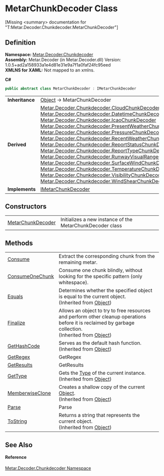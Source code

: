 # MetarChunkDecoder Class


\[Missing &lt;summary&gt; documentation for "T:Metar.Decoder.Chunkdecoder.MetarChunkDecoder"\]



## Definition
**Namespace:** <a href="N_Metar_Decoder_Chunkdecoder.md">Metar.Decoder.Chunkdecoder</a>  
**Assembly:** Metar.Decoder (in Metar.Decoder.dll) Version: 1.0.5+ad2a158933a1e4d81e31e9a7f1a0faf24fc95eed  
**XMLNS for XAML:** Not mapped to an xmlns.

**C#**
``` C#
public abstract class MetarChunkDecoder : IMetarChunkDecoder
```

<table><tr><td><strong>Inheritance</strong></td><td><a href="https://learn.microsoft.com/dotnet/api/system.object" target="_blank" rel="noopener noreferrer">Object</a>  →  MetarChunkDecoder</td></tr>
<tr><td><strong>Derived</strong></td><td><a href="T_Metar_Decoder_Chunkdecoder_CloudChunkDecoder.md">Metar.Decoder.Chunkdecoder.CloudChunkDecoder</a><br /><a href="T_Metar_Decoder_Chunkdecoder_DatetimeChunkDecoder.md">Metar.Decoder.Chunkdecoder.DatetimeChunkDecoder</a><br /><a href="T_Metar_Decoder_Chunkdecoder_IcaoChunkDecoder.md">Metar.Decoder.Chunkdecoder.IcaoChunkDecoder</a><br /><a href="T_Metar_Decoder_Chunkdecoder_PresentWeatherChunkDecoder.md">Metar.Decoder.Chunkdecoder.PresentWeatherChunkDecoder</a><br /><a href="T_Metar_Decoder_Chunkdecoder_PressureChunkDecoder.md">Metar.Decoder.Chunkdecoder.PressureChunkDecoder</a><br /><a href="T_Metar_Decoder_Chunkdecoder_RecentWeatherChunkDecoder.md">Metar.Decoder.Chunkdecoder.RecentWeatherChunkDecoder</a><br /><a href="T_Metar_Decoder_Chunkdecoder_ReportStatusChunkDecoder.md">Metar.Decoder.Chunkdecoder.ReportStatusChunkDecoder</a><br /><a href="T_Metar_Decoder_Chunkdecoder_ReportTypeChunkDecoder.md">Metar.Decoder.Chunkdecoder.ReportTypeChunkDecoder</a><br /><a href="T_Metar_Decoder_Chunkdecoder_RunwayVisualRangeChunkDecoder.md">Metar.Decoder.Chunkdecoder.RunwayVisualRangeChunkDecoder</a><br /><a href="T_Metar_Decoder_Chunkdecoder_SurfaceWindChunkDecoder.md">Metar.Decoder.Chunkdecoder.SurfaceWindChunkDecoder</a><br /><a href="T_Metar_Decoder_Chunkdecoder_TemperatureChunkDecoder.md">Metar.Decoder.Chunkdecoder.TemperatureChunkDecoder</a><br /><a href="T_Metar_Decoder_Chunkdecoder_VisibilityChunkDecoder.md">Metar.Decoder.Chunkdecoder.VisibilityChunkDecoder</a><br /><a href="T_Metar_Decoder_Chunkdecoder_WindShearChunkDecoder.md">Metar.Decoder.Chunkdecoder.WindShearChunkDecoder</a></td></tr>
<tr><td><strong>Implements</strong></td><td><a href="T_Metar_Decoder_Chunkdecoder_IMetarChunkDecoder.md">IMetarChunkDecoder</a></td></tr>
</table>



## Constructors
<table>
<tr>
<td><a href="M_Metar_Decoder_Chunkdecoder_MetarChunkDecoder__ctor.md">MetarChunkDecoder</a></td>
<td>Initializes a new instance of the MetarChunkDecoder class</td></tr>
</table>

## Methods
<table>
<tr>
<td><a href="M_Metar_Decoder_Chunkdecoder_MetarChunkDecoder_Consume.md">Consume</a></td>
<td>Extract the corresponding chunk from the remaining metar.</td></tr>
<tr>
<td><a href="M_Metar_Decoder_Chunkdecoder_MetarChunkDecoder_ConsumeOneChunk.md">ConsumeOneChunk</a></td>
<td>Consume one chunk blindly, without looking for the specific pattern (only whitespace).</td></tr>
<tr>
<td><a href="https://learn.microsoft.com/dotnet/api/system.object.equals#system-object-equals(system-object)" target="_blank" rel="noopener noreferrer">Equals</a></td>
<td>Determines whether the specified object is equal to the current object.<br />(Inherited from <a href="https://learn.microsoft.com/dotnet/api/system.object" target="_blank" rel="noopener noreferrer">Object</a>)</td></tr>
<tr>
<td><a href="https://learn.microsoft.com/dotnet/api/system.object.finalize" target="_blank" rel="noopener noreferrer">Finalize</a></td>
<td>Allows an object to try to free resources and perform other cleanup operations before it is reclaimed by garbage collection.<br />(Inherited from <a href="https://learn.microsoft.com/dotnet/api/system.object" target="_blank" rel="noopener noreferrer">Object</a>)</td></tr>
<tr>
<td><a href="https://learn.microsoft.com/dotnet/api/system.object.gethashcode" target="_blank" rel="noopener noreferrer">GetHashCode</a></td>
<td>Serves as the default hash function.<br />(Inherited from <a href="https://learn.microsoft.com/dotnet/api/system.object" target="_blank" rel="noopener noreferrer">Object</a>)</td></tr>
<tr>
<td><a href="M_Metar_Decoder_Chunkdecoder_MetarChunkDecoder_GetRegex.md">GetRegex</a></td>
<td>GetRegex</td></tr>
<tr>
<td><a href="M_Metar_Decoder_Chunkdecoder_MetarChunkDecoder_GetResults.md">GetResults</a></td>
<td>GetResults</td></tr>
<tr>
<td><a href="https://learn.microsoft.com/dotnet/api/system.object.gettype" target="_blank" rel="noopener noreferrer">GetType</a></td>
<td>Gets the <a href="https://learn.microsoft.com/dotnet/api/system.type" target="_blank" rel="noopener noreferrer">Type</a> of the current instance.<br />(Inherited from <a href="https://learn.microsoft.com/dotnet/api/system.object" target="_blank" rel="noopener noreferrer">Object</a>)</td></tr>
<tr>
<td><a href="https://learn.microsoft.com/dotnet/api/system.object.memberwiseclone" target="_blank" rel="noopener noreferrer">MemberwiseClone</a></td>
<td>Creates a shallow copy of the current <a href="https://learn.microsoft.com/dotnet/api/system.object" target="_blank" rel="noopener noreferrer">Object</a>.<br />(Inherited from <a href="https://learn.microsoft.com/dotnet/api/system.object" target="_blank" rel="noopener noreferrer">Object</a>)</td></tr>
<tr>
<td><a href="M_Metar_Decoder_Chunkdecoder_MetarChunkDecoder_Parse.md">Parse</a></td>
<td>Parse</td></tr>
<tr>
<td><a href="https://learn.microsoft.com/dotnet/api/system.object.tostring" target="_blank" rel="noopener noreferrer">ToString</a></td>
<td>Returns a string that represents the current object.<br />(Inherited from <a href="https://learn.microsoft.com/dotnet/api/system.object" target="_blank" rel="noopener noreferrer">Object</a>)</td></tr>
</table>

## See Also


#### Reference
<a href="N_Metar_Decoder_Chunkdecoder.md">Metar.Decoder.Chunkdecoder Namespace</a>  
